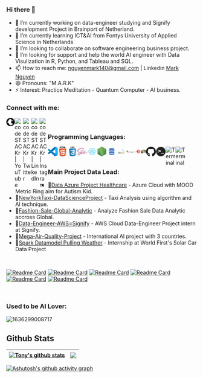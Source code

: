 ### Hi there 👋

- 🔭 I’m currently working on data-engineer studying and Signify development Project in Brainport of Netherland. 
- 🌱 I’m currently learning ICT&AI from Fontys University of Applied Science in Netherlands
- 👯 I’m looking to collaborate on software engineering business project.
- 🤔 I’m looking for support and help the world AI engineer with Data Visulization in R, Python, and Tableau and SQL. 
- 📫 How to reach me: nguyenmark140@gmail.com | Linkedin [Mark Nguyen](https://www.linkedin.com/in/mark-nguyen140/)
- 😄 Pronouns: "M.A.R.K" 
- ⚡ Interest: Practice Meditation - Quantum Computer - AI business.


### Connect with me:

<img align="left" alt="codeSTACKr.com" width="22px" src="https://raw.githubusercontent.com/iconic/open-iconic/master/svg/globe.svg" />
<img align="left" alt="codeSTACKr | YouTube" width="22px" src="https://cdn.jsdelivr.net/npm/simple-icons@v3/icons/youtube.svg" />
<img align="left" alt="codeSTACKr | Twitter" width="22px" src="https://cdn.jsdelivr.net/npm/simple-icons@v3/icons/twitter.svg" />
<img align="left" alt="codeSTACKr | LinkedIn" width="22px" src="https://cdn.jsdelivr.net/npm/simple-icons@v3/icons/linkedin.svg" />
<img align="left" alt="codeSTACKr | Instagram" width="22px" src="https://cdn.jsdelivr.net/npm/simple-icons@v3/icons/instagram.svg" />

<br />

### Programming Languages:

<img align="left" alt="Visual Studio Code" width="26px" src="https://raw.githubusercontent.com/github/explore/80688e429a7d4ef2fca1e82350fe8e3517d3494d/topics/visual-studio-code/visual-studio-code.png" />
<img align="left" alt="HTML5" width="26px" src="https://raw.githubusercontent.com/github/explore/80688e429a7d4ef2fca1e82350fe8e3517d3494d/topics/html/html.png" />
<img align="left" alt="CSS3" width="26px" src="https://raw.githubusercontent.com/github/explore/80688e429a7d4ef2fca1e82350fe8e3517d3494d/topics/css/css.png" />
<img align="left" alt="Sass" width="26px" src="https://raw.githubusercontent.com/github/explore/80688e429a7d4ef2fca1e82350fe8e3517d3494d/topics/sass/sass.png" />
<img align="left" alt="React" width="26px" src="https://raw.githubusercontent.com/github/explore/80688e429a7d4ef2fca1e82350fe8e3517d3494d/topics/react/react.png" />
<img align="left" alt="Node.js" width="26px" src="https://raw.githubusercontent.com/github/explore/80688e429a7d4ef2fca1e82350fe8e3517d3494d/topics/nodejs/nodejs.png" />
<img align="left" alt="SQL" width="26px" src="https://raw.githubusercontent.com/github/explore/80688e429a7d4ef2fca1e82350fe8e3517d3494d/topics/sql/sql.png" />
<img align="left" alt="MySQL" width="26px" src="https://raw.githubusercontent.com/github/explore/80688e429a7d4ef2fca1e82350fe8e3517d3494d/topics/mysql/mysql.png" />
<img align="left" alt="MongoDB" width="26px" src="https://raw.githubusercontent.com/github/explore/80688e429a7d4ef2fca1e82350fe8e3517d3494d/topics/mongodb/mongodb.png" />
<img align="left" alt="Git" width="26px" src="https://raw.githubusercontent.com/github/explore/80688e429a7d4ef2fca1e82350fe8e3517d3494d/topics/git/git.png" />
<img align="left" alt="GitHub" width="26px" src="https://raw.githubusercontent.com/github/explore/78df643247d429f6cc873026c0622819ad797942/topics/github/github.png" />
<img align="left" alt="Terminal" width="26px" src="https://raw.githubusercontent.com/github/explore/80688e429a7d4ef2fca1e82350fe8e3517d3494d/topics/terminal/terminal.png" />
<img align="left" alt="Terminal" width="26px" src="https://github.com/jalbertsr/logo-badge-images/blob/master/img/rsz_apache.png?raw=true" />
<img align="left" alt="Terminal" width="26px" src="https://github.com/jalbertsr/logo-badge-images/blob/master/img/rsz_python.png?raw=true" />

<br />

<br>

### Main Project Data Lead:

- 🔭[Data Azure Project Healthcare](https://github.com/oscarnguyen99/HealthCare-Mood-Project) - Azure Cloud with MOOD Metric Ring aim for Autism Kid. 
- 🔭[NewYorkTaxi-DataScienceProject](https://github.com/oscarnguyen99/NewYorkTaxi-DataScienceProject) - Taxi Analysis using algorithm and AI technique. 
- 🔭[Fashion-Sale-Global-Analytic](https://github.com/oscarnguyen99/Fashion-Sale-PowerBi-Analytic) - Analyze Fashion Sale Data Analytic accross Global.
- 🔭[Data-Engineer-AWS=Signify](https://github.com/oscarnguyen99/Signify-DataEngineerProject) - AWS Cloud Data-Engineer Project intern at Signify. 
- 🔭[Mega-Air-Quality-Project](https://github.com/oscarnguyen99/ECO-Villages-AI-Project) - International AI project with 3 countries. 
- 🔭[Spark Datamodel Pulling Weather](https://github.com/markrichers/Weather-Datamodel-Databrick) - Internship at World First's Solar Car Data Project
<br />


[![Readme Card](https://github-readme-stats.vercel.app/api/pin/?username=MarkRichers&repo=ECO-Villages-AI-Project&theme=dark&hide_border=true&bg_color=444444)](https://github.com/MarkRichers/ECO-Villages-AI-Project)
[![Readme Card](https://github-readme-stats.vercel.app/api/pin/?username=MarkRichers&repo=Python-Covid19-Project-ML&theme=dark&hide_border=true&bg_color=444444)](https://github.com/MarkRichers/Python-Covid19-Project-ML)
[![Readme Card](https://github-readme-stats.vercel.app/api/pin/?username=MarkRichers&repo=Fashion-Sale-PowerBi-Analytic&theme=dark&hide_border=true&bg_color=444444)](https://github.com/MarkRichers/Fashion-Sale-PowerBi-Analytic)
[![Readme Card](https://github-readme-stats.vercel.app/api/pin/?username=MarkRichers&repo=Signify-DataEngineerProject&theme=dark&hide_border=true&bg_color=444444)](https://github.com/MarkRichers/Signify-DataEngineerProject)
[![Readme Card](https://github-readme-stats.vercel.app/api/pin/?username=MarkRichers&repo=NewYorkTaxi-DataScienceProject&theme=dark&hide_border=true&bg_color=444444)](https://github.com/MarkRichers/NewYorkTaxi-DataScienceProject)
[![Readme Card](https://github-readme-stats.vercel.app/api/pin/?username=MarkRichers&repo=SQLProject&theme=dark&hide_border=true&bg_color=444444)](https://github.com/MarkRichers/SQLProject)


<br>


### Used to be AI Lover: 

![1636299008717](https://user-images.githubusercontent.com/50198601/212081601-3bdce926-4012-4c9c-b60e-3dcb2d4bc332.jpeg)


## Github Stats


| <a href="https://github.com/anuraghazra/github-readme-stats"><img align="center" src="https://github-readme-stats.vercel.app/api?username=MarkRichers&count_private=true&show_icons=true&theme=tokyonight" alt="Tony's github stats" /></a> | <a href="https://git.io/streak-stats"><img align="center" src="https://streak-stats.demolab.com?user=AntoniosBarotsis&theme=tokyonight" /></a> |
| ------------- | ------------- |

[![Ashutosh's github activity graph](https://github-readme-activity-graph.cyclic.app/graph?username=MarkRichers&theme=dracula)](https://github.com/MarkRichers/github-readme-activity-graph)




